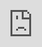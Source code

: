 ```yaml
---
layout: default
---
```


<style>
  /* Make page and iframe full-screen */
  body, html {
    margin: 0;
    padding: 0;
    height: 100%;
    width: 100%;
    overflow: hidden;
    font-family: Arial, sans-serif;
  }
  iframe {
    position: absolute;
    top: 0;
    left: 0;
    width: 100%;
    height: 100%;
    border: none;
  }
</style>

<iframe
  title="Pozo 2025 Report (Wave)"
  src="https://app.powerbi.com/view?r=eyJrIjoiMzdlMzE0NWYtODUyYS00YTRlLWI0MjEtNDkyZTY5NTRkMDM2IiwidCI6IjRlNDc4YWIwLWFjYWUtNGRiNS1hYjA4LTQ0ZjdlOTliNDc1MiJ9"
  allowfullscreen>
</iframe>
